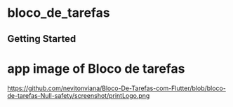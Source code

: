 # bloco_de_tarefas



## Getting Started

# app image of Bloco de tarefas 
https://github.com/nevitonviana/Bloco-De-Tarefas-com-Flutter/blob/bloco-de-tarefas-Null-safety/screenshot/printLogo.png
